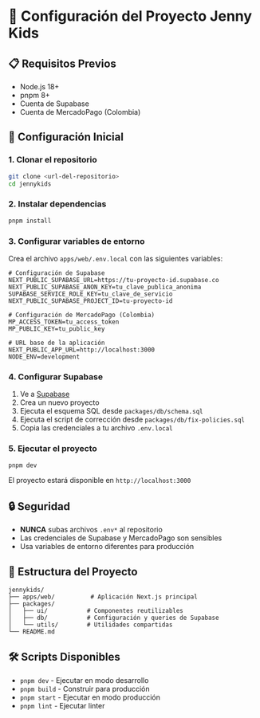 # 🔧 Configuración del Proyecto Jenny Kids

## 📋 Requisitos Previos

- Node.js 18+ 
- pnpm 8+
- Cuenta de Supabase
- Cuenta de MercadoPago (Colombia)

## 🚀 Configuración Inicial

### 1. Clonar el repositorio
```bash
git clone <url-del-repositorio>
cd jennykids
```

### 2. Instalar dependencias
```bash
pnpm install
```

### 3. Configurar variables de entorno

Crea el archivo `apps/web/.env.local` con las siguientes variables:

```env
# Configuración de Supabase
NEXT_PUBLIC_SUPABASE_URL=https://tu-proyecto-id.supabase.co
NEXT_PUBLIC_SUPABASE_ANON_KEY=tu_clave_publica_anonima
SUPABASE_SERVICE_ROLE_KEY=tu_clave_de_servicio
NEXT_PUBLIC_SUPABASE_PROJECT_ID=tu-proyecto-id

# Configuración de MercadoPago (Colombia)
MP_ACCESS_TOKEN=tu_access_token
MP_PUBLIC_KEY=tu_public_key

# URL base de la aplicación
NEXT_PUBLIC_APP_URL=http://localhost:3000
NODE_ENV=development
```

### 4. Configurar Supabase

1. Ve a [Supabase](https://app.supabase.com/)
2. Crea un nuevo proyecto
3. Ejecuta el esquema SQL desde `packages/db/schema.sql`
4. Ejecuta el script de corrección desde `packages/db/fix-policies.sql`
5. Copia las credenciales a tu archivo `.env.local`

### 5. Ejecutar el proyecto

```bash
pnpm dev
```

El proyecto estará disponible en `http://localhost:3000`

## 🔒 Seguridad

- **NUNCA** subas archivos `.env*` al repositorio
- Las credenciales de Supabase y MercadoPago son sensibles
- Usa variables de entorno diferentes para producción

## 📁 Estructura del Proyecto

```
jennykids/
├── apps/web/          # Aplicación Next.js principal
├── packages/
│   ├── ui/           # Componentes reutilizables
│   ├── db/           # Configuración y queries de Supabase
│   └── utils/        # Utilidades compartidas
└── README.md
```

## 🛠️ Scripts Disponibles

- `pnpm dev` - Ejecutar en modo desarrollo
- `pnpm build` - Construir para producción
- `pnpm start` - Ejecutar en modo producción
- `pnpm lint` - Ejecutar linter 